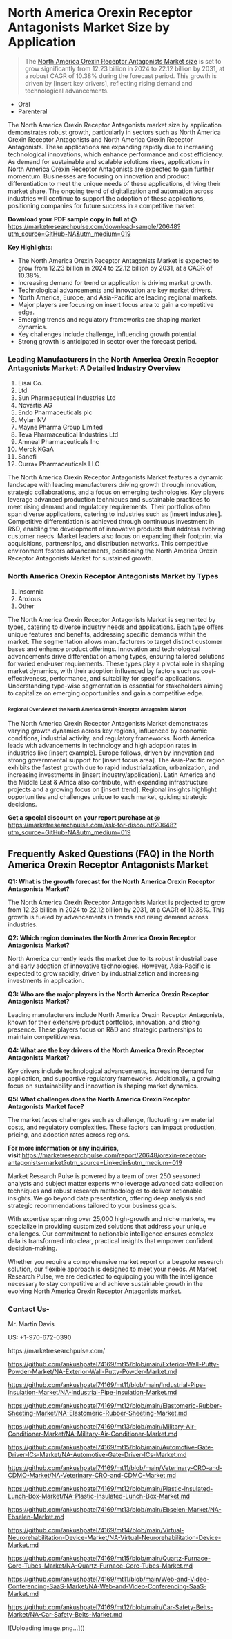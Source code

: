 <h1>North America Orexin Receptor Antagonists Market&nbsp;Size by Application</h1><blockquote><p>The <a href="https://marketresearchpulse.com/download-sample/20648?utm_source=GitHub-NA&amp;utm_medium=019">North America Orexin Receptor Antagonists Market size</a> is set to grow significantly from 12.23 billion in 2024 to 22.12 billion by 2031, at a robust CAGR of 10.38% during the forecast period. This growth is driven by [insert key drivers], reflecting rising demand and technological advancements.</p></blockquote><ul><li>Oral<li> Parenteral</li></ul><p>The North America Orexin Receptor Antagonists market size by application demonstrates robust growth, particularly in sectors such as North America Orexin Receptor Antagonists and North America Orexin Receptor Antagonists. These applications are expanding rapidly due to increasing technological innovations, which enhance performance and cost efficiency. As demand for sustainable and scalable solutions rises, applications in North America Orexin Receptor Antagonists are expected to gain further momentum. Businesses are focusing on innovation and product differentiation to meet the unique needs of these applications, driving their market share. The ongoing trend of digitalization and automation across industries will continue to support the adoption of these applications, positioning companies for future success in a competitive market.</p><p><strong>Download your PDF sample copy in full at @ </strong><a href="https://marketresearchpulse.com/download-sample/20648?utm_source=GitHub-NA&amp;utm_medium=019">https://marketresearchpulse.com/download-sample/20648?utm_source=GitHub-NA&amp;utm_medium=019</a></p><p><strong>Key Highlights: </strong></p><ul><li>The North America Orexin Receptor Antagonists Market is expected to grow from 12.23 billion in 2024 to 22.12 billion by 2031, at a CAGR of 10.38%.</li><li>Increasing demand for trend or application is driving market growth.</li><li>Technological advancements and innovation are key market drivers.</li><li>North America, Europe, and Asia-Pacific are leading regional markets.</li><li>Major players are focusing on insert focus area to gain a competitive edge.</li><li>Emerging trends and regulatory frameworks are shaping market dynamics.</li><li>Key challenges include challenge, influencing growth potential.</li><li>Strong growth is anticipated in sector over the forecast period.</li></ul><h3>Leading Manufacturers in the North America Orexin Receptor Antagonists Market: A Detailed Industry Overview</h3><ol><li>Eisai Co.</li><li>Ltd</li><li>Sun Pharmaceutical Industries Ltd</li><li>Novartis AG</li><li>Endo Pharmaceuticals plc</li><li>Mylan NV</li><li>Mayne Pharma Group Limited</li><li>Teva Pharmaceutical Industries Ltd</li><li>Amneal Pharmaceuticals Inc</li><li>Merck KGaA</li><li>Sanofi</li><li>Currax Pharmaceuticals LLC</li></ol><div class="flex max-w-full flex-col flex-grow"><div class="min-h-8 text-message flex w-full flex-col items-end gap-2 whitespace-normal break-words [.text-message+&amp;]:mt-5" dir="auto" data-message-author-role="assistant" data-message-id="fd8432e4-4910-450d-b182-61b7bfb0a01f" data-message-model-slug="gpt-4o"><div class="flex w-full flex-col gap-1 empty:hidden first:pt-[3px]"><div class="markdown prose w-full break-words dark:prose-invert light"><p>The North America Orexin Receptor Antagonists Market features a dynamic landscape with leading manufacturers driving growth through innovation, strategic collaborations, and a focus on emerging technologies. Key players leverage advanced production techniques and sustainable practices to meet rising demand and regulatory requirements. Their portfolios often span diverse applications, catering to industries such as [insert industries]. Competitive differentiation is achieved through continuous investment in R&amp;D, enabling the development of innovative products that address evolving customer needs. Market leaders also focus on expanding their footprint via acquisitions, partnerships, and distribution networks. This competitive environment fosters advancements, positioning the North America Orexin Receptor Antagonists Market for sustained growth.</p></div></div></div></div><h3>North America Orexin Receptor Antagonists Market by Types</h3><ol><li>Insomnia<li> Anxious<li> Other</li></ol><div class="flex max-w-full flex-col flex-grow"><div class="min-h-8 text-message flex w-full flex-col items-end gap-2 whitespace-normal break-words [.text-message+&amp;]:mt-5" dir="auto" data-message-author-role="assistant" data-message-id="084470be-0bb7-4664-bddf-5156b4f41249" data-message-model-slug="gpt-4o-mini"><div class="flex w-full flex-col gap-1 empty:hidden first:pt-[3px]"><div class="markdown prose w-full break-words dark:prose-invert light"><p>The North America Orexin Receptor Antagonists Market is segmented by types, catering to diverse industry needs and applications. Each type offers unique features and benefits, addressing specific demands within the market. The segmentation allows manufacturers to target distinct customer bases and enhance product offerings. Innovation and technological advancements drive differentiation among types, ensuring tailored solutions for varied end-user requirements. These types play a pivotal role in shaping market dynamics, with their adoption influenced by factors such as cost-effectiveness, performance, and suitability for specific applications. Understanding type-wise segmentation is essential for stakeholders aiming to capitalize on emerging opportunities and gain a competitive edge.</p></div></div></div></div><h3><span style="font-size: 11px;">Regional Overview of the North America Orexin Receptor Antagonists Market</span></h3><div class="flex max-w-full flex-col flex-grow"><div class="min-h-8 text-message flex w-full flex-col items-end gap-2 whitespace-normal break-words [.text-message+&amp;]:mt-5" dir="auto" data-message-author-role="assistant" data-message-id="e9038762-ce64-4e30-91c9-9bd413514231" data-message-model-slug="gpt-4o-mini"><div class="flex w-full flex-col gap-1 empty:hidden first:pt-[3px]"><div class="markdown prose w-full break-words dark:prose-invert light"><p>The North America Orexin Receptor Antagonists Market demonstrates varying growth dynamics across key regions, influenced by economic conditions, industrial activity, and regulatory frameworks. North America leads with advancements in technology and high adoption rates in industries like [insert example]. Europe follows, driven by innovation and strong governmental support for [insert focus area]. The Asia-Pacific region exhibits the fastest growth due to rapid industrialization, urbanization, and increasing investments in [insert industry/application]. Latin America and the Middle East &amp; Africa also contribute, with expanding infrastructure projects and a growing focus on [insert trend]. Regional insights highlight opportunities and challenges unique to each market, guiding strategic decisions.</p></div></div></div></div><p><strong>Get a special discount on your report purchase at @ </strong><a href="https://marketresearchpulse.com/ask-for-discount/20648?utm_source=GitHub-NA&amp;utm_medium=019">https://marketresearchpulse.com/ask-for-discount/20648?utm_source=GitHub-NA&amp;utm_medium=019</a></p><h2>Frequently Asked Questions (FAQ) in the North America Orexin Receptor Antagonists Market</h2><p><strong>Q1: What is the growth forecast for the North America Orexin Receptor Antagonists Market?</strong></p><p>The North America Orexin Receptor Antagonists Market is projected to grow from 12.23 billion in 2024 to 22.12 billion by 2031, at a CAGR of 10.38%. This growth is fueled by advancements in trends and rising demand across industries.</p><p><strong>Q2: Which region dominates the North America Orexin Receptor Antagonists Market?</strong></p><p>North America currently leads the market due to its robust industrial base and early adoption of innovative technologies. However, Asia-Pacific is expected to grow rapidly, driven by industrialization and increasing investments in application.</p><p><strong>Q3: Who are the major players in the North America Orexin Receptor Antagonists Market?</strong></p><p>Leading manufacturers include North America Orexin Receptor Antagonists, known for their extensive product portfolios, innovation, and strong presence. These players focus on R&amp;D and strategic partnerships to maintain competitiveness.</p><p><strong>Q4: What are the key drivers of the North America Orexin Receptor Antagonists Market?</strong></p><p>Key drivers include technological advancements, increasing demand for application, and supportive regulatory frameworks. Additionally, a growing focus on sustainability and innovation is shaping market dynamics.</p><p><strong>Q5: What challenges does the North America Orexin Receptor Antagonists Market face?</strong></p><p>The market faces challenges such as challenge, fluctuating raw material costs, and regulatory complexities. These factors can impact production, pricing, and adoption rates across regions.</p><p><strong>For more information or any inquiries, visit&nbsp;</strong><a href="https://marketresearchpulse.com/report/20648/orexin-receptor-antagonists-market?utm_source=Linkedin&utm_medium=019">https://marketresearchpulse.com/report/20648/orexin-receptor-antagonists-market?utm_source=Linkedin&utm_medium=019</a></p><p>Market Research Pulse is powered by a team of over 250 seasoned analysts and subject matter experts who leverage advanced data collection techniques and robust research methodologies to deliver actionable insights. We go beyond data presentation, offering deep analysis and strategic recommendations tailored to your business goals.</p><p>With expertise spanning over 25,000 high-growth and niche markets, we specialize in providing customized solutions that address your unique challenges. Our commitment to actionable intelligence ensures complex data is transformed into clear, practical insights that empower confident decision-making.</p><p>Whether you require a comprehensive market report or a bespoke research solution, our flexible approach is designed to meet your needs. At Market Research Pulse, we are dedicated to equipping you with the intelligence necessary to stay competitive and achieve sustainable growth in the evolving North America Orexin Receptor Antagonists market.</p><h3><strong>Contact Us-</strong></h3><p>Mr. Martin Davis</p><p>US: +1-970-672-0390</p><p>https://marketresearchpulse.com/</p><p><a href="https://github.com/ankushpatel74169/mt15/blob/main/Exterior-Wall-Putty-Powder-Market/NA-Exterior-Wall-Putty-Powder-Market.md">https://github.com/ankushpatel74169/mt15/blob/main/Exterior-Wall-Putty-Powder-Market/NA-Exterior-Wall-Putty-Powder-Market.md</a></p><p><a href="https://github.com/ankushpatel74169/mt11/blob/main/Industrial-Pipe-Insulation-Market/NA-Industrial-Pipe-Insulation-Market.md">https://github.com/ankushpatel74169/mt11/blob/main/Industrial-Pipe-Insulation-Market/NA-Industrial-Pipe-Insulation-Market.md</a></p><p><a href="https://github.com/ankushpatel74169/mt12/blob/main/Elastomeric-Rubber-Sheeting-Market/NA-Elastomeric-Rubber-Sheeting-Market.md">https://github.com/ankushpatel74169/mt12/blob/main/Elastomeric-Rubber-Sheeting-Market/NA-Elastomeric-Rubber-Sheeting-Market.md</a></p><p><a href="https://github.com/ankushpatel74169/mt13/blob/main/Military-Air-Conditioner-Market/NA-Military-Air-Conditioner-Market.md">https://github.com/ankushpatel74169/mt13/blob/main/Military-Air-Conditioner-Market/NA-Military-Air-Conditioner-Market.md</a></p><p><a href="https://github.com/ankushpatel74169/mt15/blob/main/Automotive-Gate-Driver-ICs-Market/NA-Automotive-Gate-Driver-ICs-Market.md">https://github.com/ankushpatel74169/mt15/blob/main/Automotive-Gate-Driver-ICs-Market/NA-Automotive-Gate-Driver-ICs-Market.md</a></p><p><a href="https://github.com/ankushpatel74169/mt11/blob/main/Veterinary-CRO-and-CDMO-Market/NA-Veterinary-CRO-and-CDMO-Market.md">https://github.com/ankushpatel74169/mt11/blob/main/Veterinary-CRO-and-CDMO-Market/NA-Veterinary-CRO-and-CDMO-Market.md</a></p><p><a href="https://github.com/ankushpatel74169/mt12/blob/main/Plastic-Insulated-Lunch-Box-Market/NA-Plastic-Insulated-Lunch-Box-Market.md">https://github.com/ankushpatel74169/mt12/blob/main/Plastic-Insulated-Lunch-Box-Market/NA-Plastic-Insulated-Lunch-Box-Market.md</a></p><p><a href="https://github.com/ankushpatel74169/mt13/blob/main/Ebselen-Market/NA-Ebselen-Market.md">https://github.com/ankushpatel74169/mt13/blob/main/Ebselen-Market/NA-Ebselen-Market.md</a></p><p><a href="https://github.com/ankushpatel74169/mt14/blob/main/Virtual-Neurorehabilitation-Device-Market/NA-Virtual-Neurorehabilitation-Device-Market.md">https://github.com/ankushpatel74169/mt14/blob/main/Virtual-Neurorehabilitation-Device-Market/NA-Virtual-Neurorehabilitation-Device-Market.md</a></p><p><a href="https://github.com/ankushpatel74169/mt15/blob/main/Quartz-Furnace-Core-Tubes-Market/NA-Quartz-Furnace-Core-Tubes-Market.md">https://github.com/ankushpatel74169/mt15/blob/main/Quartz-Furnace-Core-Tubes-Market/NA-Quartz-Furnace-Core-Tubes-Market.md</a></p><p><a href="https://github.com/ankushpatel74169/mt11/blob/main/Web-and-Video-Conferencing-SaaS-Market/NA-Web-and-Video-Conferencing-SaaS-Market.md">https://github.com/ankushpatel74169/mt11/blob/main/Web-and-Video-Conferencing-SaaS-Market/NA-Web-and-Video-Conferencing-SaaS-Market.md</a></p><p><a href="https://github.com/ankushpatel74169/mt12/blob/main/Car-Safety-Belts-Market/NA-Car-Safety-Belts-Market.md">https://github.com/ankushpatel74169/mt12/blob/main/Car-Safety-Belts-Market/NA-Car-Safety-Belts-Market.md</a></p>
![Uploading image.png…]()

